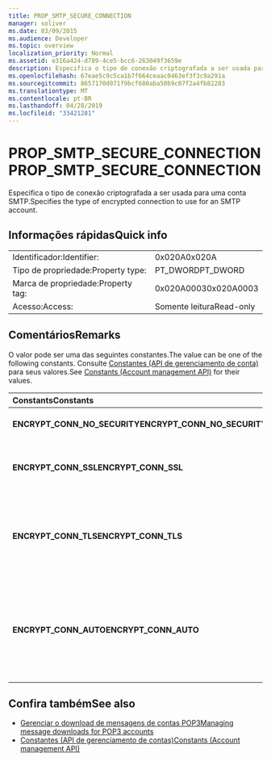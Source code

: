 ```yaml
---
title: PROP_SMTP_SECURE_CONNECTION
manager: soliver
ms.date: 03/09/2015
ms.audience: Developer
ms.topic: overview
localization_priority: Normal
ms.assetid: e316a424-d789-4ce5-bcc6-263049f3659e
description: Especifica o tipo de conexão criptografada a ser usada para uma conta SMTP.
ms.openlocfilehash: 67eae5c9c5ca1b7f664ceaac0463ef3f3c9a291a
ms.sourcegitcommit: 8657170d071f9bcf680aba50b9c07f2a4fb82283
ms.translationtype: MT
ms.contentlocale: pt-BR
ms.lasthandoff: 04/28/2019
ms.locfileid: "33421281"
---
```

# <a name="prop_smtp_secure_connection"></a><span data-ttu-id="9b6cc-103">PROP_SMTP_SECURE_CONNECTION</span><span class="sxs-lookup"><span data-stu-id="9b6cc-103">PROP_SMTP_SECURE_CONNECTION</span></span>

<span data-ttu-id="9b6cc-104">Especifica o tipo de conexão criptografada a ser usada para uma conta SMTP.</span><span class="sxs-lookup"><span data-stu-id="9b6cc-104">Specifies the type of encrypted connection to use for an SMTP account.</span></span>
  
## <a name="quick-info"></a><span data-ttu-id="9b6cc-105">Informações rápidas</span><span class="sxs-lookup"><span data-stu-id="9b6cc-105">Quick info</span></span>

|||
|:-----|:-----|
|<span data-ttu-id="9b6cc-106">Identificador:</span><span class="sxs-lookup"><span data-stu-id="9b6cc-106">Identifier:</span></span>  <br/> |<span data-ttu-id="9b6cc-107">0x020A</span><span class="sxs-lookup"><span data-stu-id="9b6cc-107">0x020A</span></span>  <br/> |
|<span data-ttu-id="9b6cc-108">Tipo de propriedade:</span><span class="sxs-lookup"><span data-stu-id="9b6cc-108">Property type:</span></span>  <br/> |<span data-ttu-id="9b6cc-109">PT_DWORD</span><span class="sxs-lookup"><span data-stu-id="9b6cc-109">PT_DWORD</span></span>  <br/> |
|<span data-ttu-id="9b6cc-110">Marca de propriedade:</span><span class="sxs-lookup"><span data-stu-id="9b6cc-110">Property tag:</span></span>  <br/> |<span data-ttu-id="9b6cc-111">0x020A0003</span><span class="sxs-lookup"><span data-stu-id="9b6cc-111">0x020A0003</span></span>  <br/> |
|<span data-ttu-id="9b6cc-112">Acesso:</span><span class="sxs-lookup"><span data-stu-id="9b6cc-112">Access:</span></span>  <br/> |<span data-ttu-id="9b6cc-113">Somente leitura</span><span class="sxs-lookup"><span data-stu-id="9b6cc-113">Read-only</span></span>  <br/> |
   
## <a name="remarks"></a><span data-ttu-id="9b6cc-114">Comentários</span><span class="sxs-lookup"><span data-stu-id="9b6cc-114">Remarks</span></span>

<span data-ttu-id="9b6cc-115">O valor pode ser uma das seguintes constantes.</span><span class="sxs-lookup"><span data-stu-id="9b6cc-115">The value can be one of the following constants.</span></span> <span data-ttu-id="9b6cc-116">Consulte [Constantes (API de gerenciamento de conta)](constants-account-management-api.md) para seus valores.</span><span class="sxs-lookup"><span data-stu-id="9b6cc-116">See [Constants (Account management API)](constants-account-management-api.md) for their values.</span></span> 
  
|<span data-ttu-id="9b6cc-117">**Constants**</span><span class="sxs-lookup"><span data-stu-id="9b6cc-117">**Constants**</span></span>|<span data-ttu-id="9b6cc-118">**Descrição**</span><span class="sxs-lookup"><span data-stu-id="9b6cc-118">**Description**</span></span>|
|:-----|:-----|
|<span data-ttu-id="9b6cc-119">**ENCRYPT_CONN_NO_SECURITY**</span><span class="sxs-lookup"><span data-stu-id="9b6cc-119">**ENCRYPT_CONN_NO_SECURITY**</span></span> <br/> |<span data-ttu-id="9b6cc-120">Não use nenhuma criptografia.</span><span class="sxs-lookup"><span data-stu-id="9b6cc-120">Do not use any encryption.</span></span>  <br/> |
|<span data-ttu-id="9b6cc-121">**ENCRYPT_CONN_SSL**</span><span class="sxs-lookup"><span data-stu-id="9b6cc-121">**ENCRYPT_CONN_SSL**</span></span> <br/> |<span data-ttu-id="9b6cc-122">Use criptografia SSL (Secure Socket Layer).</span><span class="sxs-lookup"><span data-stu-id="9b6cc-122">Use Secure Socket Layer (SSL) encryption.</span></span>  <br/> |
|<span data-ttu-id="9b6cc-123">**ENCRYPT_CONN_TLS**</span><span class="sxs-lookup"><span data-stu-id="9b6cc-123">**ENCRYPT_CONN_TLS**</span></span> <br/> |<span data-ttu-id="9b6cc-124">Use o protocolo de criptografia e autenticação TLS.</span><span class="sxs-lookup"><span data-stu-id="9b6cc-124">Use Transport Layer Security (TLS) encryption and authentication protocol.</span></span>  <br/> |
|<span data-ttu-id="9b6cc-125">**ENCRYPT_CONN_AUTO**</span><span class="sxs-lookup"><span data-stu-id="9b6cc-125">**ENCRYPT_CONN_AUTO**</span></span> <br/> |<span data-ttu-id="9b6cc-126">Detectar e usar automaticamente o método de criptografia suportado pelo servidor de email.</span><span class="sxs-lookup"><span data-stu-id="9b6cc-126">Automatically detect and use the encryption method supported by the mail server.</span></span>  <br/> |
   
## <a name="see-also"></a><span data-ttu-id="9b6cc-127">Confira também</span><span class="sxs-lookup"><span data-stu-id="9b6cc-127">See also</span></span>

- [<span data-ttu-id="9b6cc-128">Gerenciar o download de mensagens de contas POP3</span><span class="sxs-lookup"><span data-stu-id="9b6cc-128">Managing message downloads for POP3 accounts</span></span>](managing-message-downloads-for-pop3-accounts.md) 
- [<span data-ttu-id="9b6cc-129">Constantes (API de gerenciamento de contas)</span><span class="sxs-lookup"><span data-stu-id="9b6cc-129">Constants (Account management API)</span></span>](constants-account-management-api.md)

